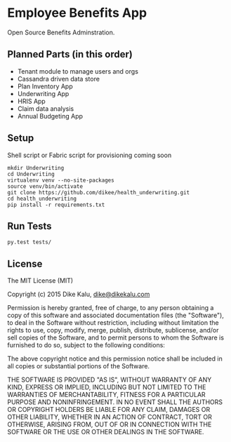 Employee Benefits App
================

Open Source Benefits Adminstration. 

## Planned Parts (in this order)
+ Tenant module to manage users and orgs
+ Cassandra driven data store
+ Plan Inventory App
+ Underwriting App
+ HRIS App
+ Claim data analysis
+ Annual Budgeting App

## Setup

Shell script or Fabric script for provisioning coming soon

~~~
mkdir Underwriting
cd Underwriting
virtualenv venv --no-site-packages
source venv/bin/activate
git clone https://github.com/dikee/health_underwriting.git
cd health_underwriting
pip install -r requirements.txt
~~~

## Run Tests
~~~
py.test tests/
~~~

## License

The MIT License (MIT)

Copyright (c) 2015 Dike Kalu, dike@dikekalu.com

Permission is hereby granted, free of charge, to any person obtaining a copy
of this software and associated documentation files (the "Software"), to deal
in the Software without restriction, including without limitation the rights
to use, copy, modify, merge, publish, distribute, sublicense, and/or sell
copies of the Software, and to permit persons to whom the Software is
furnished to do so, subject to the following conditions:

The above copyright notice and this permission notice shall be included in
all copies or substantial portions of the Software.

THE SOFTWARE IS PROVIDED "AS IS", WITHOUT WARRANTY OF ANY KIND, EXPRESS OR
IMPLIED, INCLUDING BUT NOT LIMITED TO THE WARRANTIES OF MERCHANTABILITY,
FITNESS FOR A PARTICULAR PURPOSE AND NONINFRINGEMENT. IN NO EVENT SHALL THE
AUTHORS OR COPYRIGHT HOLDERS BE LIABLE FOR ANY CLAIM, DAMAGES OR OTHER
LIABILITY, WHETHER IN AN ACTION OF CONTRACT, TORT OR OTHERWISE, ARISING FROM,
OUT OF OR IN CONNECTION WITH THE SOFTWARE OR THE USE OR OTHER DEALINGS IN
THE SOFTWARE.